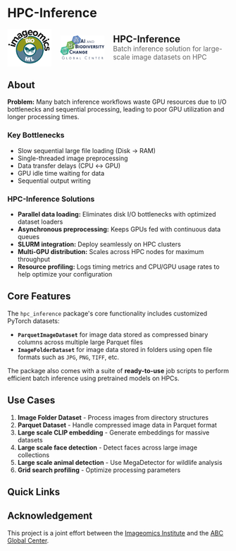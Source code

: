 # HPC-Inference

<div style="display: flex; align-items: center; margin-bottom: 20px;">
  <img src="imgs/Imageomics_logo_butterfly.png" alt="Imageomics Logo" width="100" style="margin-right: 20px;" />
  <img src="imgs/full_ABC_logo_for_web_and_digital.png" alt="ABC Logo" width="100" style="margin-right: 20px;" />
  <div>
    <h2 style="margin: 0;">HPC-Inference</h2>
    <p style="margin: 0; font-size: 1.1em; color: #666;">Batch inference solution for large-scale image datasets on HPC</p>
  </div>
</div>

## About

**Problem:** Many batch inference workflows waste GPU resources due to I/O bottlenecks and sequential processing, leading to poor GPU utilization and longer processing times.

### Key Bottlenecks
- Slow sequential large file loading (Disk → RAM)
- Single-threaded image preprocessing
- Data transfer delays (CPU ↔ GPU)
- GPU idle time waiting for data
- Sequential output writing

### HPC-Inference Solutions
- **Parallel data loading:** Eliminates disk I/O bottlenecks with optimized dataset loaders
- **Asynchronous preprocessing:** Keeps GPUs fed with continuous data queues  
- **SLURM integration:** Deploy seamlessly on HPC clusters
- **Multi-GPU distribution:** Scales across HPC nodes for maximum throughput
- **Resource profiling:** Logs timing metrics and CPU/GPU usage rates to help optimize your configuration

## Core Features

The `hpc_inference` package's core functionality includes customized PyTorch datasets:

- **`ParquetImageDataset`** for image data stored as compressed binary columns across multiple large Parquet files
- **`ImageFolderDataset`** for image data stored in folders using open file formats such as `JPG`, `PNG`, `TIFF`, etc.

The package also comes with a suite of **ready-to-use** job scripts to perform efficient batch inference using pretrained models on HPCs.

## Use Cases

1. **Image Folder Dataset** - Process images from directory structures
2. **Parquet Dataset** - Handle compressed image data in Parquet format
3. **Large scale CLIP embedding** - Generate embeddings for massive datasets
4. **Large scale face detection** - Detect faces across large image collections
5. **Large scale animal detection** - Use MegaDetector for wildlife analysis
6. **Grid search profiling** - Optimize processing parameters

## Quick Links


## Acknowledgement

This project is a joint effort between the [Imageomics Institute](https://imageomics.osu.edu/) and the [ABC Global Center](https://www.biodiversityai.org/).
